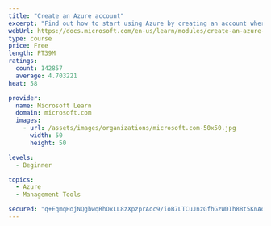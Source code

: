 ```yaml
---
title: "Create an Azure account"
excerpt: "Find out how to start using Azure by creating an account where you’ll see services and personal settings for identity, billing, and preferences."
webUrl: https://docs.microsoft.com/en-us/learn/modules/create-an-azure-account/
type: course
price: Free
length: PT39M
ratings:
  count: 142857
  average: 4.703221
heat: 58

provider:
  name: Microsoft Learn
  domain: microsoft.com
  images:
    - url: /assets/images/organizations/microsoft.com-50x50.jpg
      width: 50
      height: 50

levels:
  - Beginner

topics:
  - Azure
  - Management Tools

secured: "q+EqmqHojNQgbwqRhOxLL8zXpzprAoc9/ioB7LTCuJnzGfhGzWDIh88t5KnAqi6coguNlQJXf6MXQOGClqT8Op0vlWwnNzO6XdAe8C0CtHMVY4Z6nQnQe4J25hh5Om3Jjx6eZkllaidY0aqRtt6k/dvjmIiD9NuFZqFrmjDiEp4SrXnDi+QmzdF7L8gPUFhmCnDQ4ipr9iNjiEFd9UintlgXZE/fM8vKhIaGtyCqe7uXZJBdonKfgiA/dM4kyqfIYu6aLCZnJAqkb9gr3Hdox8IQWstLN76JEyh9pjC4mHh1CNk8fw76LRp5j5WfVud5pDndKNEqCJJYly37qPET4j2uQ2GEBtCNBv0CdueL6jHD0+/uXRLumAU5YYRTi+mZMwSrCp2szbKebQID54XqFpkasR82fJkePvqcGrsYY9Kt+z2ewXw4Nl2vbV5Z8sqR;+M1CMNvAqQEUr1wvgw5zGw=="
---
```


